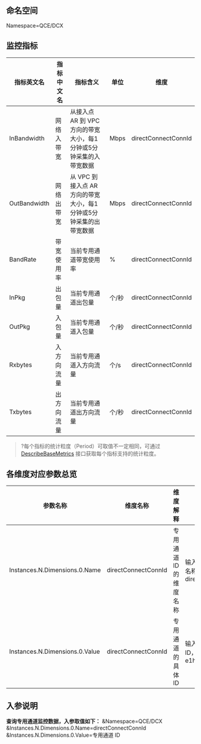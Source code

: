 ## 命名空间

Namespace=QCE/DCX

## 监控指标

| 指标英文名 | 指标中文名 | 指标含义                                     | 单位   | 维度           |
| ----- | ---------- | ---- | ------------ | ------------ |
| InBandwidth | 网络入带宽   | 从接入点 AR 到 VPC 方向的带宽大小，每1分钟或5分钟采集的入带宽数据       | Mbps |directConnectConnId |
|OutBandwidth |网络出带宽 | 从 VPC 到接入点 AR 方向的带宽大小，每1分钟或5分钟采集的出带宽数据       | Mbps   | directConnectConnId |
|BandRate|带宽使用率|当前专用通道带宽使用率|%|directConnectConnId |
|InPkg|出包量| 当前专用通道出包量      | 个/秒 |directConnectConnId |
|OutPkg|入包量|   当前专用通道入包量   |个/秒|directConnectConnId |
|Rxbytes|入方向流量|  当前专用通道入方向流量   | 个/s |directConnectConnId |
|Txbytes|出方向流量|   当前专用通道出方向流量 |个/秒 |directConnectConnId |


>?每个指标的统计粒度（Period）可取值不一定相同，可通过 [DescribeBaseMetrics](https://cloud.tencent.com/document/product/248/30351) 接口获取每个指标支持的统计粒度。

## 各维度对应参数总览

|  参数名称  |  维度名称  |  维度解释  |  格式  |
|---------|---------|---------|---------|
| Instances.N.Dimensions.0.Name	| directConnectConnId	|专用通道 ID 的维度名称	|输入 String 类型维度名称：directConnectConnId |
| Instances.N.Dimensions.0.Value	| directConnectConnId |	专用通道的具体 ID |	输入专用通道的具体 ID，例如：dcx-e1h9wqp8 |

## 入参说明

**查询专用通道监控数据，入参取值如下：**
&Namespace=QCE/DCX
&Instances.N.Dimensions.0.Name=directConnectConnId
&Instances.N.Dimensions.0.Value=专用通道 ID 
